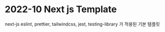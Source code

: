 # 2022-10 Next js Template

next-js eslint, prettier, tailwindcss, jest, testing-library 가 적용된 기본 템플릿    
